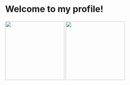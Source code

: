 # Welcome to my profile!
###
<img height="190em" src="https://github-readme-stats.vercel.app/api?username=lucasmo1&show_icons=true&theme=tokyonight">
<img height="190em" src="https://github-readme-stats.vercel.app/api/top-langs/?username=lucasmo1&theme=tokyonight">
